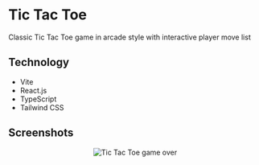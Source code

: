 # Tic Tac Toe

Classic Tic Tac Toe game in arcade style with interactive player move list

## Technology
- Vite
- React.js
- TypeScript
- Tailwind CSS

## Screenshots
<p align="middle">
  <img src="https://user-images.githubusercontent.com/33166095/233739338-26dfca68-31c0-4d85-b08d-7a7fda7d8efe.png" alt="Tic Tac Toe game over">
</p>
